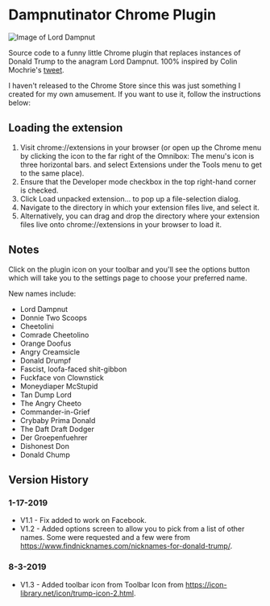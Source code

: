 # Dampnutinator Chrome Plugin

![Image of Lord Dampnut](https://pbs.twimg.com/media/C2wQDGOXcAEYgP5.jpg)

Source code to a funny little Chrome plugin that replaces instances of Donald Trump to the anagram Lord Dampnut.
100% inspired by Colin Mochrie's [tweet](https://twitter.com/colinmochrie/status/822608605434302464?lang=en).

I haven't released to the Chrome Store since this was just something I created for my own amusement. If you want to use it, 
follow the instructions below:

## Loading the extension

1. Visit chrome://extensions in your browser (or open up the Chrome menu by clicking the icon to the far right of the Omnibox:  The menu's icon is three horizontal bars. and select Extensions under the Tools menu to get to the same place).
2. Ensure that the Developer mode checkbox in the top right-hand corner is checked.
3. Click Load unpacked extension… to pop up a file-selection dialog.
4. Navigate to the directory in which your extension files live, and select it.
5. Alternatively, you can drag and drop the directory where your extension files live onto chrome://extensions in your browser to load it.

## Notes
Click on the plugin icon on your toolbar and you'll see the options button which will take you to the settings page to choose your preferred name. 

New names include:
* Lord Dampnut
* Donnie Two Scoops
* Cheetolini
* Comrade Cheetolino
* Orange Doofus
* Angry Creamsicle
* Donald Drumpf
* Fascist, loofa-faced shit-gibbon
* Fuckface von Clownstick
* Moneydiaper McStupid
* Tan Dump Lord
* The Angry Cheeto
* Commander-in-Grief
* Crybaby Prima Donald
* The Daft Draft Dodger
* Der Groepenfuehrer
* Dishonest Don
* Donald Chump

## Version History
### 1-17-2019
- V1.1 - Fix added to work on Facebook.
- V1.2 - Added options screen to allow you to pick from a list of other names. Some were requested and a few were from https://www.findnicknames.com/nicknames-for-donald-trump/. 

### 8-3-2019
- V1.3 - Added toolbar icon from Toolbar Icon from https://icon-library.net/icon/trump-icon-2.html. 